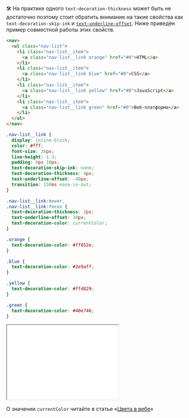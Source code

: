 🛠 На практике одного `text-decoration-thickness` может быть не достаточно поэтому стоит обратить внимание на такие свойства как `text-decoration-skip-ink` и [`text-underline-offset`](/css/text-underline-offset/). Ниже приведён пример совместной работы этих свойств.

```html
<nav>
  <ul class="nav-list">
    <li class="nav-list__item">
      <a class="nav-list__link orange" href="#0">HTML</a>
    </li>
    <li class="nav-list__item">
      <a class="nav-list__link blue" href="#0">CSS</a>
    </li>
    <li class="nav-list__item">
      <a class="nav-list__link yellow" href="#0">JavaScript</a>
    </li>
    <li class="nav-list__item">
      <a class="nav-list__link green" href="#0">Веб-платформа</a>
    </li>
  </ul>
</nav>
```

```css
.nav-list__link {
  display: inline-block;
  color: #fff;
  font-size: 36px;
  line-height: 1.3;
  padding: 6px 10px;
  text-decoration-skip-ink: none;
  text-decoration-thickness: 4px;
  text-underline-offset: -40px;
  transition: 150ms ease-in-out;
}

.nav-list__link:hover,
.nav-list__link:focus {
  text-decoration-thickness: 2px;
  text-underline-offset: 10px;
  text-decoration-color: currentColor;
}

.orange {
  text-decoration-color: #ff852e;
}

.blue {
  text-decoration-color: #2e9aff;
}

.yellow {
  text-decoration-color: #ffd829;
}

.green {
  text-decoration-color: #40e746;
}
```

<iframe title="Пример навигации" src="../demos/navigation/" height="200"></iframe>

О значении `currentColor` читайте в статье «[Цвета в вебе](/css/web-colors/#currentcolor)»
